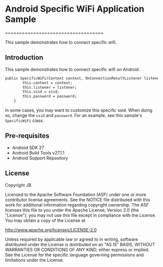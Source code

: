 # Android Specific WiFi Application Sample
===================================

This sample demonstrates how to connect specific wifi.

Introduction
------------

This sample demonstrates how to connect specific wifi on Android.

```xml
public SpecificWiFi(Context context, OnConnectionResultListener listener, @NonNull String ssid, @NonNull String password) {
        this.context = context;
        this.listener = listener;
        this.ssid = ssid;
        this.password = password;
    }
```

In some cases, you may want to customize this specific ssid. When doing so, change the `ssid` and `password`. 
For an example, see this sample's `SpecificWiFi` class.


Pre-requisites
--------------

- Android SDK 27
- Android Build Tools v27.1.1
- Android Support Repository

License
-------

Copyright JB.

Licensed to the Apache Software Foundation (ASF) under one or more contributor
license agreements.  See the NOTICE file distributed with this work for
additional information regarding copyright ownership.  The ASF licenses this
file to you under the Apache License, Version 2.0 (the "License"); you may not
use this file except in compliance with the License.  You may obtain a copy of
the License at

http://www.apache.org/licenses/LICENSE-2.0

Unless required by applicable law or agreed to in writing, software
distributed under the License is distributed on an "AS IS" BASIS, WITHOUT
WARRANTIES OR CONDITIONS OF ANY KIND, either express or implied.  See the
License for the specific language governing permissions and limitations under
the License.
